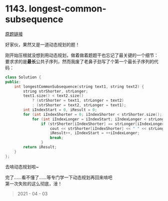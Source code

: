 # 1143. longest-common-subsequence

[原题链接](https://leetcode-cn.com/problems/longest-common-subsequence/)

好家伙，果然又是一道动态规划的题！  

刚开始压根就没想到用动态规划，做着做着题题干也忘记了最关键的一个细节：  
要求求的是**最长**公共子序列，然而我废了老鼻子劲写了个第一个最长子序列的代码：  

```c++
class Solution {
public:
    int longestCommonSubsequence(string text1, string text2) {
        string strShorter, strLonger;
        text1.size() < text2.size()
            ? (strShorter = text1, strLonger = text2) 
            : (strShorter = text2, strLonger = text1);
        int iIndexStart = 0, iResult = 0;
        for (int iIndexShorter = 0; iIndexShorter < strShorter.size(); iIndexShorter++)
            for (int iIndexLonger = iIndexStart; iIndexLonger < strLonger.size(); iIndexLonger++)
                if (strShorter[iIndexShorter] == strLonger[iIndexLonger]) {
                    cout << strShorter[iIndexShorter] << " " << strLonger[iIndexLonger] << endl;
                    iResult++, iIndexStart = ++iIndexLonger;
                    break;
                }     
        return iResult;
    }
};
```

去啃动态规划啦~

完了……看不懂了……等专门学一下动态规划再回来啃吧  
第一次失败的这么彻底，淦！

> 2021 - 04 - 03
